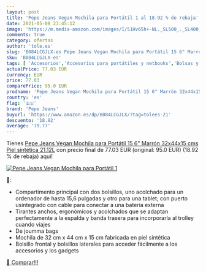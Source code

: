 ```yaml
---
layout: post
title: 'Pepe Jeans Vegan Mochila para Portátil 1 al 18.92 % de rebaja'
date: 2021-05-08 23:45:12
image: 'https://m.media-amazon.com/images/I/51Hv65h+-NL._SL500_._SL400_.jpg'
comments: true
category: ofertas
author: 'tole.es'
slug: 'B084LCGJLX-es Pepe Jeans Vegan Mochila para Portátil 15 6" Marrón...'
sku: 'B084LCGJLX-es'
tags: [ 'Accesorios','Accesorios para portátiles y netbooks','Bolsas y fundas para portátiles y netbooks','Informática','Mochilas para portátiles y netbooks','mochila','pepe jeans', ]
actualPrice: 77.03 EUR
currency: EUR
price: 77.03
comparePrice: 95.0 EUR
prodname: 'Pepe Jeans Vegan Mochila para Portátil 15 6" Marrón 32x44x15 cms Piel sintética 21.12L'
country: 'es'
flag: '🇪🇸'
brand: 'Pepe Jeans'
buyurl: 'https://www.amazon.es/dp/B084LCGJLX/?tag=tolees-21'
descuento: '18.92'
average: '79.77'
---
```


Tienes [Pepe Jeans Vegan Mochila para Portátil 15 6" Marrón 32x44x15 cms Piel sintética 21.12L](https://www.amazon.es/dp/B084LCGJLX/?tag=tolees-21) con precio final de  77.03 EUR (original: 95.0 EUR) (18.92 %  de rebaja) aqui!

[![Pepe Jeans Vegan Mochila para Portátil 1](https://m.media-amazon.com/images/I/51Hv65h+-NL._SL500_._SL400_.jpg)](https://www.amazon.es/dp/B084LCGJLX/?tag=tolees-21)

🔎:

- Compartimento principal con dos bolsillos, uno acolchado para un ordenador de hasta 15,6 pulgadas y otro para una tablet; con puerto usintegrado con cable para conectar a una batería externa
- Tirantes anchos, ergonómicos y acolchados que se adaptan perfectamente a la espalda y banda trasera para incorporarla al trolley cuando viajes
- De joumma bags
- Mochila de 32 cm x 44 cm x 15 cm fabricada en piel sintética
- Bolsillo frontal y bolsillos laterales para acceder fácilmente a los accesorios y los gadgets

[🛒 Comprar!!!](https://www.amazon.es/dp/B084LCGJLX/?tag=tolees-21)
